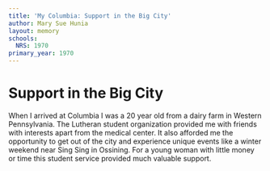 ```yaml
---
title: 'My Columbia: Support in the Big City'
author: Mary Sue Hunia
layout: memory
schools:
  NRS: 1970
primary_year: 1970
---
```

# Support in the Big City

When I arrived at Columbia I was a 20 year old from a dairy farm in Western Pennsylvania.  The Lutheran student organization provided me with friends with interests apart from the medical center.  It also afforded me the opportunity to get out of the city and experience unique events like a winter weekend near Sing Sing in Ossining.  For a young woman with little money or time this student service provided much valuable support.
